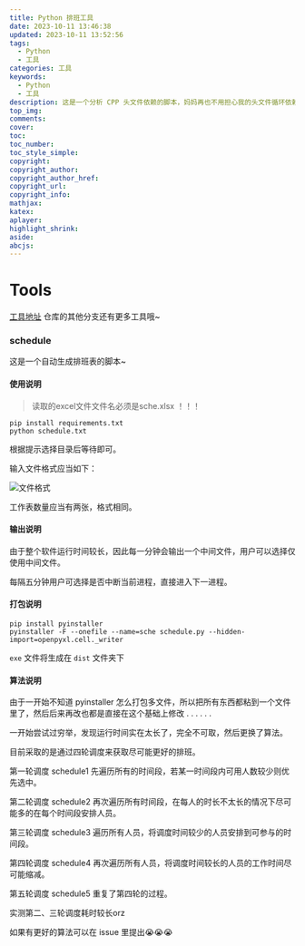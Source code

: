 ```yaml
---
title: Python 排班工具
date: 2023-10-11 13:46:38
updated: 2023-10-11 13:52:56
tags:
  - Python
  - 工具
categories: 工具
keywords:
  - Python
  - 工具
description: 这是一个分析 CPP 头文件依赖的脚本，妈妈再也不用担心我的头文件循环依赖啦！
top_img:
comments:
cover:
toc:
toc_number:
toc_style_simple:
copyright:
copyright_author:
copyright_author_href:
copyright_url:
copyright_info:
mathjax:
katex:
aplayer:
highlight_shrink:
aside:
abcjs:
---
```


# Tools

[工具地址](https://github.com/Cx330-502/Tools/tree/schedule) 仓库的其他分支还有更多工具哦~

### schedule

这是一个自动生成排班表的脚本~

#### 使用说明

> 读取的excel文件文件名必须是sche.xlsx ！！！

```shell
pip install requirements.txt
python schedule.txt
```

根据提示选择目录后等待即可。

输入文件格式应当如下：

![文件格式](/Cx330-502-Blog/files_/pics/post_pics/2023-10/2023-10-11-排班工具/pic1.png)

工作表数量应当有两张，格式相同。

#### 输出说明

由于整个软件运行时间较长，因此每一分钟会输出一个中间文件，用户可以选择仅使用中间文件。

每隔五分钟用户可选择是否中断当前进程，直接进入下一进程。

#### 打包说明

```shell
pip install pyinstaller
pyinstaller -F --onefile --name=sche schedule.py --hidden-import=openpyxl.cell._writer
```

`exe` 文件将生成在 `dist` 文件夹下 

#### 算法说明

由于一开始不知道 pyinstaller 怎么打包多文件，所以把所有东西都粘到一个文件里了，然后后来再改也都是直接在这个基础上修改 . . . . . .

一开始尝试过穷举，发现运行时间实在太长了，完全不可取，然后更换了算法。

目前采取的是通过四轮调度来获取尽可能更好的排班。

第一轮调度 schedule1 先遍历所有的时间段，若某一时间段内可用人数较少则优先选中。

第二轮调度 schedule2 再次遍历所有时间段，在每人的时长不太长的情况下尽可能多的在每个时间段安排人员。

第三轮调度 schedule3 遍历所有人员，将调度时间较少的人员安排到可参与的时间段。

第四轮调度 schedule4 再次遍历所有人员，将调度时间较长的人员的工作时间尽可能缩减。

第五轮调度 schedule5 重复了第四轮的过程。

实测第二、三轮调度耗时较长orz

如果有更好的算法可以在 issue 里提出😭😭😭
